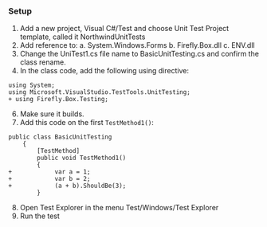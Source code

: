 ﻿### Setup

1.	Add a new project, Visual C#/Test and choose Unit Test Project template, called it NorthwindUnitTests
2.	Add reference to:
    a.	System.Windows.Forms
    b.	Firefly.Box.dll
    c.	ENV.dll
4.	Change the UniTest1.cs file name to BasicUnitTesting.cs and confirm the class rename.
5.	In the class code, add the following using directive:
```csdiff
using System;
using Microsoft.VisualStudio.TestTools.UnitTesting;
+ using Firefly.Box.Testing;

```
6. Make sure it builds.
7. Add this code on the first `TestMethod1()`:
```csdiff
public class BasicUnitTesting
    {
        [TestMethod]
        public void TestMethod1()
        {
+            var a = 1;
+            var b = 2;
+            (a + b).ShouldBe(3);
        }
```
8. Open Test Explorer in the menu Test/Windows/Test Explorer
8. Run the test 
